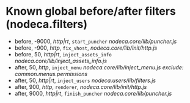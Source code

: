 Known global before/after filters (nodeca.filters)
==================================================


- before, -9000,  *http|rt*,  `start_puncher`       *nodeca.core/lib/puncher.js*
- before, -900,   *http*,     `fix_vhost`,          *nodeca.core/lib/init/http.js*
- before, 50,     *http|rt*,  `inject_assets_info`  *nodeca.core/lib/inject_assets_info.js*
- after,  50,     *http*,     `inject_menu`         *nodeca.core/lib/inject_menu.js*
  *exclude: common.menus.permissions*
- after,  50,     *http|rt*,  `inject_users`        *nodeca.users/lib/filters.js*
- after,  900,    *http*,     `renderer`,           *nodeca.core/lib/init/http.js*
- after,  9000,   *http|rt*,  `finish_puncher`      *nodeca.core/lib/puncher.js*
